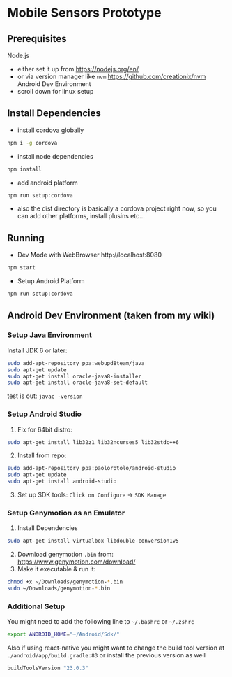 # Mobile Sensors Prototype

## Prerequisites
Node.js
- either set it up from https://nodejs.org/en/
- or via version manager like `nvm` https://github.com/creationix/nvm
Android Dev Environment
- scroll down for linux setup

## Install Dependencies
- install cordova globally
```sh
npm i -g cordova
```
- install node dependencies
```sh
npm install
```
- add android platform
```sh
npm run setup:cordova
```
- also the dist directory is basically a cordova project right now, so you can add other platforms, install plusins etc...

## Running
- Dev Mode with WebBrowser http://localhost:8080
```sh
npm start
```
- Setup Android Platform
```
npm run setup:cordova
```

## Android Dev Environment (taken from my wiki)

### Setup Java Environment
Install JDK 6 or later:
```sh
sudo add-apt-repository ppa:webupd8team/java
sudo apt-get update
sudo apt-get install oracle-java8-installer
sudo apt-get install oracle-java8-set-default
```
test is out: `javac -version`

### Setup Android Studio
1. Fix for 64bit distro:
```sh
sudo apt-get install lib32z1 lib32ncurses5 lib32stdc++6
```
2. Install from repo:
```sh
sudo add-apt-repository ppa:paolorotolo/android-studio
sudo apt-get update
sudo apt-get install android-studio
```
3. Set up SDK tools: `Click on Configure` -> `SDK Manage`

### Setup Genymotion as an Emulator
1. Install Dependencies
```sh
sudo apt-get install virtualbox libdouble-conversion1v5
```
2. Download genymotion `.bin` from: https://www.genymotion.com/download/
3. Make it executable & run it:
```sh
chmod +x ~/Downloads/genymotion-*.bin
sudo ~/Downloads/genymotion-*.bin
```

### Additional Setup
You might need to add the following line to `~/.bashrc` or `~/.zshrc`
```sh
export ANDROID_HOME="~/Android/Sdk/"
```
Also if using react-native you might want to change the build tool version at
`./android/app/build.gradle:83` or install the previous version as well
```js
buildToolsVersion "23.0.3"
```
